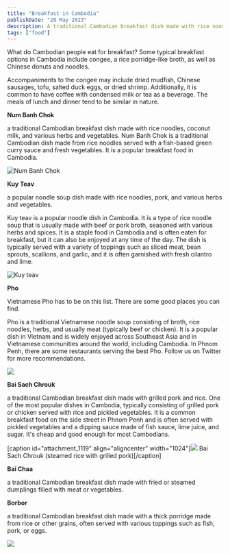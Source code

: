 ```yaml
---
title: "Breakfast in Cambodia"
publishDate: "28 May 2023"
description: A traditional Cambodian breakfast dish made with rice noodles
tags: ["food"]
---
```


What do Cambodian people eat for breakfast? Some typical breakfast options in Cambodia include congee, a rice porridge-like broth, as well as Chinese donuts and noodles.

Accompaniments to the congee may include dried mudfish, Chinese sausages, tofu, salted duck eggs, or dried shrimp. Additionally, it is common to have coffee with condensed milk or tea as a beverage. The meals of lunch and dinner tend to be similar in nature.

**Num Banh Chok**

a traditional Cambodian breakfast dish made with rice noodles, coconut milk, and various herbs and vegetables. Num Banh Chok is a traditional Cambodian dish made from rice noodles served with a fish-based green curry sauce and fresh vegetables. It is a popular breakfast food in Cambodia.

![Num Banh Chok](https://cambopedia.com/wp-content/uploads/2023/01/4A26C8B0-23A1-4266-8135-0E88DBB51E8F-1024x768.jpeg)

**Kuy Teav**

a popular noodle soup dish made with rice noodles, pork, and various herbs and vegetables.

Kuy teav is a popular noodle dish in Cambodia. It is a type of rice noodle soup that is usually made with beef or pork broth, seasoned with various herbs and spices. It is a staple food in Cambodia and is often eaten for breakfast, but it can also be enjoyed at any time of the day. The dish is typically served with a variety of toppings such as sliced meat, bean sprouts, scallions, and garlic, and it is often garnished with fresh cilantro and lime.

![Kuy teav](https://cambopedia.com/wp-content/uploads/2023/01/57216703-B3E0-4778-A469-A81673814F50-scaled-e1676357465814-1024x768.jpeg)

**Pho**

Vietnamese Pho has to be on this list. There are some good places you can find.

Pho is a traditional Vietnamese noodle soup consisting of broth, rice noodles, herbs, and usually meat (typically beef or chicken). It is a popular dish in Vietnam and is widely enjoyed across Southeast Asia and in Vietnamese communities around the world, including Cambodia. In Phnom Penh, there are some restaurants serving the best Pho. Follow us on Twitter for more recommendations.

![](https://cambopedia.com/wp-content/uploads/2023/01/281094D0-140E-4B35-B4FB-EC46265F387A-scaled-e1676357511115-1024x768.jpeg)

**Bai Sach Chrouk**

a traditional Cambodian breakfast dish made with grilled pork and rice. One of the most popular dishes in Cambodia, typically consisting of grilled pork or chicken served with rice and pickled vegetables. It is a common breakfast food on the side street in Phnom Penh and is often served with pickled vegetables and a dipping sauce made of fish sauce, lime juice, and sugar. It's cheap and good enough for most Cambodians.

\[caption id="attachment\_1119" align="aligncenter" width="1024"\]![](https://cambopedia.com/wp-content/uploads/2023/01/46F1DCAD-0ADE-4ABC-99D0-1BE0711C86D9-scaled-e1676357546156-1024x768.jpeg) Bai Sach Chrouk (steamed rice with grilled pork)\[/caption\]

**Bai Chaa**

a traditional Cambodian breakfast dish made with fried or steamed dumplings filled with meat or vegetables.

**Borbor**

a traditional Cambodian breakfast dish made with a thick porridge made from rice or other grains, often served with various toppings such as fish, pork, or eggs.

![](https://cambopedia.com/wp-content/uploads/2023/01/8D37F261-4174-4D55-8A91-B5B40EFB25A7-1024x768.jpeg)
